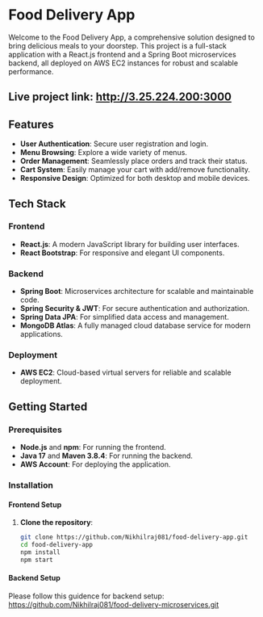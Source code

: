 # Food Delivery App

Welcome to the Food Delivery App, a comprehensive solution designed to bring delicious meals to your doorstep. This project is a full-stack application with a React.js frontend and a Spring Boot microservices backend, all deployed on AWS EC2 instances for robust and scalable performance.

## Live project link: http://3.25.224.200:3000

## Features

- **User Authentication**: Secure user registration and login.
- **Menu Browsing**: Explore a wide variety of menus.
- **Order Management**: Seamlessly place orders and track their status.
- **Cart System**: Easily manage your cart with add/remove functionality.
- **Responsive Design**: Optimized for both desktop and mobile devices.

## Tech Stack

### Frontend
- **React.js**: A modern JavaScript library for building user interfaces.
- **React Bootstrap**: For responsive and elegant UI components.

### Backend
- **Spring Boot**: Microservices architecture for scalable and maintainable code.
- **Spring Security & JWT**: For secure authentication and authorization.
- **Spring Data JPA**: For simplified data access and management.
- **MongoDB Atlas**: A fully managed cloud database service for modern applications.

### Deployment
- **AWS EC2**: Cloud-based virtual servers for reliable and scalable deployment.

## Getting Started

### Prerequisites
- **Node.js** and **npm**: For running the frontend.
- **Java 17** and **Maven 3.8.4**: For running the backend.
- **AWS Account**: For deploying the application.

### Installation

#### Frontend Setup

1.  **Clone the repository**:
    ```bash
    git clone https://github.com/Nikhilraj081/food-delivery-app.git
    cd food-delivery-app
    npm install
    npm start
    ```
  #### Backend Setup
  Please follow this guidence for backend setup:
  https://github.com/Nikhilraj081/food-delivery-microservices.git 

